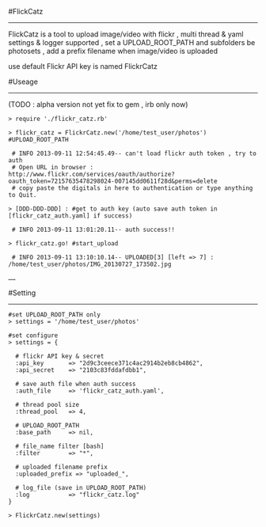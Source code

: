 #FlickCatz
- - -
FlickCatz is a tool to upload image/video with flickr , multi thread & yaml settings & logger supported , set a UPLOAD_ROOT_PATH and subfolders be photosets , add a prefix filename when image/video is uploaded

use default Flickr API key is named FlickrCatz

#Useage
- - -
(TODO : alpha version not yet fix to gem , irb only now)

    > require './flickr_catz.rb'
    
    > flickr_catz = FlickrCatz.new('/home/test_user/photos') #UPLOAD_ROOT_PATH
    
     # INFO 2013-09-11 12:54:45.49-- can't load flickr auth token , try to auth
     # Open URL in browser : http://www.flickr.com/services/oauth/authorize?oauth_token=72157635478298024-007145dd0611f28d&perms=delete
     # copy paste the digitals in here to authentication or type anything to Quit.
    
    > [DDD-DDD-DDD] : #get to auth key (auto save auth token in [flickr_catz_auth.yaml] if success)
    
     # INFO 2013-09-11 13:01:20.11-- auth success!!
    
    > flickr_catz.go! #start_upload
    
     # INFO 2013-09-11 13:10:10.14-- UPLOADED[3] [left => 7] : /home/test_user/photos/IMG_20130727_173502.jpg
    
    ……

#Setting
- - -
    #set UPLOAD_ROOT_PATH only
    > settings = '/home/test_user/photos'
    
    #set configure
    > settings = {
    
      # flickr API key & secret 
      :api_key       => "2d9c3ceece371c4ac2914b2eb8cb4862",
      :api_secret    => "2103c83fddafdbb1",

      # save auth file when auth success
      :auth_file     => 'flickr_catz_auth.yaml',
      
      # thread pool size
      :thread_pool   => 4,

      # UPLOAD_ROOT_PATH
      :base_path     => nil,
      
      # file_name filter [bash]
      :filter        => "*",
      
      # uploaded filename prefix
      :uploaded_prefix => "uploaded_",

      # log_file (save in UPLOAD_ROOT_PATH)
      :log           => "flickr_catz.log"
    }
    
    > FlickrCatz.new(settings)
    